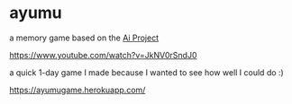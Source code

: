 # ayumu
a memory game based on the [Ai Project](https://link.springer.com/article/10.1007/s10071-008-0206-8)

https://www.youtube.com/watch?v=JkNV0rSndJ0



a quick 1-day game I made because I wanted to see how well I could do :)

https://ayumugame.herokuapp.com/
